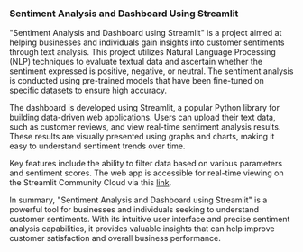 ### Sentiment Analysis and Dashboard Using Streamlit

"Sentiment Analysis and Dashboard using Streamlit" is a project aimed at helping businesses and individuals gain insights into customer sentiments through text analysis. This project utilizes Natural Language Processing (NLP) techniques to evaluate textual data and ascertain whether the sentiment expressed is positive, negative, or neutral. The sentiment analysis is conducted using pre-trained models that have been fine-tuned on specific datasets to ensure high accuracy.

The dashboard is developed using Streamlit, a popular Python library for building data-driven web applications. Users can upload their text data, such as customer reviews, and view real-time sentiment analysis results. These results are visually presented using graphs and charts, making it easy to understand sentiment trends over time.

Key features include the ability to filter data based on various parameters and sentiment scores. The web app is accessible for real-time viewing on the Streamlit Community Cloud via this [link](http://192.168.18.20:8507/).

In summary, "Sentiment Analysis and Dashboard using Streamlit" is a powerful tool for businesses and individuals seeking to understand customer sentiments. With its intuitive user interface and precise sentiment analysis capabilities, it provides valuable insights that can help improve customer satisfaction and overall business performance.
